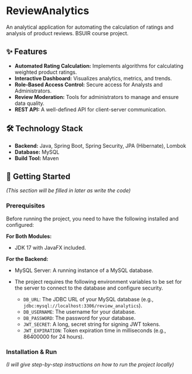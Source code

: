 # ReviewAnalytics

An analytical application for automating the calculation of ratings and analysis of product reviews. BSUIR course project.

## ✨ Features

- **Automated Rating Calculation:** Implements algorithms for calculating weighted product ratings.
- **Interactive Dashboard:** Visualizes analytics, metrics, and trends.
- **Role-Based Access Control:** Secure access for Analysts and Administrators.
- **Review Moderation:** Tools for administrators to manage and ensure data quality.
- **REST API:** A well-defined API for client-server communication.

## 🛠️ Technology Stack

- **Backend:** Java, Spring Boot, Spring Security, JPA (Hibernate), Lombok
- **Database:** MySQL
- **Build Tool:** Maven

## 🚀 Getting Started

*(This section will be filled in later as write the code)*

### Prerequisites

Before running the project, you need to have the following installed and configured:

**For Both Modules:**
- JDK 17 with JavaFX included.

**For the Backend:**
- MySQL Server: A running instance of a MySQL database.
- The project requires the following environment variables to be set for the server to connect to the database and configure security.

    - `DB_URL`: The JDBC URL of your MySQL database (e.g., `jdbc:mysql://localhost:3306/review_analytics`).
    - `DB_USERNAME`: The username for your database.
    - `DB_PASSWORD`: The password for your database.
    - `JWT_SECRET`: A long, secret string for signing JWT tokens.
    - `JWT_EXPIRATION`: Token expiration time in milliseconds (e.g., 86400000 for 24 hours).

### Installation & Run

*(I will give step-by-step instructions on how to run the project locally)*